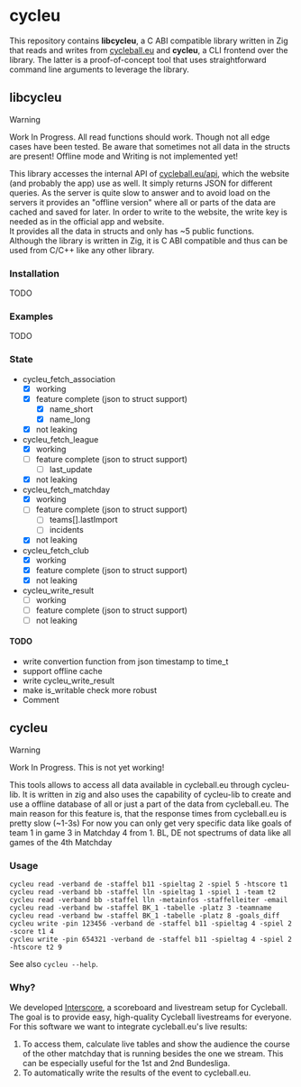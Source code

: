# cycleu
This repository contains **libcycleu**, a C ABI compatible library written in Zig that reads and writes from [cycleball.eu](https://cycleball.eu) and **cycleu**, a CLI frontend over the library. The latter is a proof-of-concept tool that uses straightforward command line arguments to leverage the library.

## libcycleu
> [!WARNING]
> Work In Progress. All read functions should work. Though not all edge cases have been tested. Be aware that sometimes not all data in the structs are present! Offline mode and Writing is not implemented yet!

This library accesses the internal API of [cycleball.eu/api](https://cycleball.eu/api), which the website (and probably the app) use as well. It simply returns JSON for different queries. As the server is quite slow to answer and to avoid load on the servers it provides an "offline version" where all or parts of the data are cached and saved for later. In order to write to the website, the write key is needed as in the official app and website.<br>
It provides all the data in structs and only has ~5 public functions.<br>
Although the library is written in Zig, it is C ABI compatible and thus can be used from C/C++ like any other library.

### Installation
TODO

### Examples
TODO

### State
- cycleu_fetch_association
    - [x] working 
    - [X] feature complete (json to struct support)
        - [X] name_short
        - [X] name_long
    - [x] not leaking
- cycleu_fetch_league
    - [x] working
    - [ ] feature complete (json to struct support)
        - [ ] last_update
    - [x] not leaking
- cycleu_fetch_matchday
    - [x] working
    - [ ] feature complete (json to struct support)
        - [ ] teams[].lastImport
        - [ ] incidents
    - [x] not leaking
- cycleu_fetch_club
    - [x] working
    - [x] feature complete (json to struct support)
    - [x] not leaking
- cycleu_write_result
    - [ ] working
    - [ ] feature complete (json to struct support)
    - [ ] not leaking
#### TODO
- write convertion function from json timestamp to time_t
- support offline cache
- write cycleu_write_result
- make is_writable check more robust
- Comment

## cycleu
> [!WARNING]
> Work In Progress. This is not yet working!

This tools allows to access all data available in cycleball.eu through cycleu-lib. It is written in zig and also uses the capability of cycleu-lib to create and use a offline database of all or just a part of the data from cycleball.eu. The main reason for this feature is, that the response times from cycleball.eu is pretty slow (~1-3s)
For now you can only get very specific data like goals of team 1 in game 3 in Matchday 4 from 1. BL, DE not spectrums of data like all games of the 4th Matchday

### Usage
```
cycleu read -verband de -staffel b11 -spieltag 2 -spiel 5 -htscore t1
cycleu read -verband bb -staffel lln -spieltag 1 -spiel 1 -team t2
cycleu read -verband bb -staffel lln -metainfos -staffelleiter -email
cycleu read -verband bw -staffel BK_1 -tabelle -platz 3 -teamname
cycleu read -verband bw -staffel BK_1 -tabelle -platz 8 -goals_diff
cycleu write -pin 123456 -verband de -staffel b11 -spieltag 4 -spiel 2 -score t1 4
cycleu write -pin 654321 -verband de -staffel b11 -spieltag 4 -spiel 2 -htscore t2 9
```

See also `cycleu --help`.

### Why?
We developed [Interscore](https://github.com/mminl-de/interscore), a scoreboard and livestream setup for Cycleball. The goal is to provide easy, high-quality Cycleball livestreams for everyone. For this software we want to integrate cycleball.eu's live results:

1. To access them, calculate live tables and show the audience the course of the other matchday that is running besides the one we stream. This can be especially useful for the 1st and 2nd Bundesliga.
2. To automatically write the results of the event to cycleball.eu.

